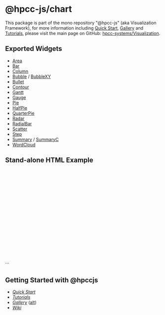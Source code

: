 # @hpcc-js/chart
This package is part of the mono repository "@hpcc-js" (aka Visualization Framework), for more information including [Quick Start](https://github.com/hpcc-systems/Visualization/wiki/Quick-Start), [Gallery](https://raw.githack.com/hpcc-systems/Visualization/trunk/demos/gallery/gallery.html) and [Tutorials](https://github.com/hpcc-systems/Visualization/wiki/Tutorials), please visit the main page on GitHub:  [hpcc-systems/Visualization](https://github.com/hpcc-systems/Visualization).

## Exported Widgets
* [Area](https://raw.githack.com/hpcc-systems/Visualization/trunk/demos/gallery/playground.html?./samples/chart/Area/Area.js)
* [Bar](https://raw.githack.com/hpcc-systems/Visualization/trunk/demos/gallery/playground.html?./samples/chart/Bar/Basic.js)
* [Column](./src/Column)
* [Bubble](https://raw.githack.com/hpcc-systems/Visualization/trunk/demos/gallery/playground.html?./samples/misc/Bubble.js) / [BubbleXY](https://raw.githack.com/hpcc-systems/Visualization/trunk/demos/gallery/playground.html?./samples/chart/BubbleXY/BubbleXY.js)
* [Bullet](https://raw.githack.com/hpcc-systems/Visualization/trunk/demos/gallery/playground.html?./samples/chart/Bullet.js)
* [Contour](https://raw.githack.com/hpcc-systems/Visualization/trunk/demos/gallery/playground.html?./samples/chart/Contour/Contour.js)
* [Gantt](https://raw.githack.com/hpcc-systems/Visualization/trunk/demos/gallery/playground.html?./samples/chart/Gantt/Gantt%20II.js)
* [Gauge](https://raw.githack.com/hpcc-systems/Visualization/trunk/demos/gallery/playground.html?./samples/widget/Gauge.js)
* [Pie](./src/Pie)
* [HalfPie](https://raw.githack.com/hpcc-systems/Visualization/trunk/demos/gallery/playground.html?./samples/chart/Pie/HalfPie.js) 
* [QuarterPie](https://raw.githack.com/hpcc-systems/Visualization/trunk/demos/gallery/playground.html?./samples/chart/Pie/QuarterPie.js)
* [Radar](https://raw.githack.com/hpcc-systems/Visualization/trunk/demos/gallery/playground.html?./samples/chart/Radar/Hex.js)
* [RadialBar](https://raw.githack.com/hpcc-systems/Visualization/trunk/demos/gallery/playground.html?./samples/chart/Radial%20Bar.js)
* [Scatter](https://raw.githack.com/hpcc-systems/Visualization/trunk/demos/gallery/playground.html?./samples/chart/Scatter/Sized%20Scatter.js)
* [Step](https://raw.githack.com/hpcc-systems/Visualization/trunk/demos/gallery/playground.html?./samples/chart/Step.js)
* [Summary](https://raw.githack.com/hpcc-systems/Visualization/trunk/demos/gallery/playground.html?./samples/chart/Summary.js) / [SummaryC](https://raw.githack.com/hpcc-systems/Visualization/trunk/demos/gallery/playground.html?./samples/chart/SummaryC.js)
* [WordCloud](https://raw.githack.com/hpcc-systems/Visualization/trunk/demos/gallery/playground.html?./samples/misc/Word%20Cloud.js)

## Stand-alone HTML Example

<ClientOnly>
  <hpcc-preview content_selector="pre > code" style="width:100%;height:600px">
    <head>
        <title>Simple Bar Chart</title>
        <script src="https://cdn.jsdelivr.net/npm/@hpcc-js/common"></script>
        <script src="https://cdn.jsdelivr.net/npm/@hpcc-js/api"></script>
        <script src="https://cdn.jsdelivr.net/npm/@hpcc-js/chart"></script>
    </head>
    <body>
        <div id="placeholder" style="height:300px;"></div>
        <script>
            var chart = new window["@hpcc-js/chart"].Bar()
                .target("placeholder")
                .columns(["Subject", "Year 1", "Year 2", "Year 3"])
                .data([
                    ["Geography", 75, 68, 65],
                    ["English", 45, 55, -52],
                    ["Math", 98, 92, 90],
                    ["Science", 66, 60, 72]
                ])
                .render();
        </script>
    </body>
  </hpcc-preview>
</ClientOnly>
```

## Getting Started with @hpccjs
* _[Quick Start](https://github.com/hpcc-systems/Visualization/wiki/Quick-Start)_
* _[Tutorials](https://github.com/hpcc-systems/Visualization/wiki/Tutorials)_
* _[Gallery](https://raw.githack.com/hpcc-systems/Visualization/trunk/demos/gallery/gallery.html)_ ([alt](https://rawgit.com/hpcc-systems/Visualization/trunk/demos/gallery/gallery.html))
* _[Wiki](https://github.com/hpcc-systems/Visualization/wiki)_

<ClientOnly>
  <hpcc-vitepress style="width:100%;height:600px">
    <div id="target" style="width:100%;height:400px">
    </div>
    <script type="module">
        import { Contour } from "@hpcc-js/chart";

        new Contour()
            .target("target")
            .columns(["A", "B"])
            .data([
                [10, 10],
                [20, 20],
                [20, 30],
                [30, 20],
                [40, 30],
                [30, 40],
                [10, 20],
                [20, 10]
            ])
            .contourBandwidth(80)
            .contourStrokeWidth(0)
            .yAxisType("linear")
            .xAxisType("ordinal")
            .xAxisTitle("A")
            .render()
            ;
    </script>
  </hpcc-vitepress>
</ClientOnly>
